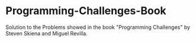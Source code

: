 # Programming-Challenges-Book
Solution to the Problems showed in the book "Programming Challenges" by Steven Skiena and Miguel Revilla.
